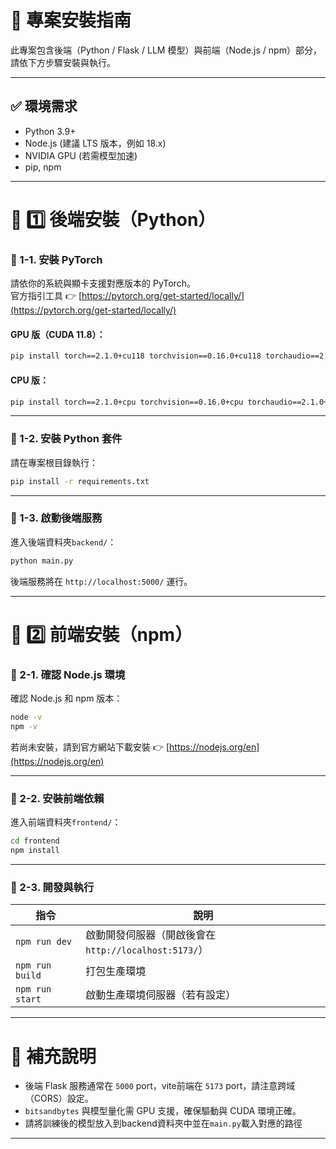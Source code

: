 # 🚀 專案安裝指南

此專案包含後端（Python / Flask / LLM 模型）與前端（Node.js / npm）部分，請依下方步驟安裝與執行。

---

## ✅ 環境需求
- Python 3.9+
- Node.js (建議 LTS 版本，例如 18.x)
- NVIDIA GPU (若需模型加速)
- pip, npm

---

# 🔹 1️⃣ 後端安裝（Python）

### 📌 1-1. 安裝 PyTorch

請依你的系統與顯卡支援對應版本的 PyTorch。  
官方指引工具 👉 [https://pytorch.org/get-started/locally/](https://pytorch.org/get-started/locally/)

#### GPU 版（CUDA 11.8）：
```bash
pip install torch==2.1.0+cu118 torchvision==0.16.0+cu118 torchaudio==2.1.0+cu118 -f https://download.pytorch.org/whl/torch_stable.html
```

#### CPU 版：
```bash
pip install torch==2.1.0+cpu torchvision==0.16.0+cpu torchaudio==2.1.0+cpu -f https://download.pytorch.org/whl/torch_stable.html
```

---

### 📌 1-2. 安裝 Python 套件

請在專案根目錄執行：

```bash
pip install -r requirements.txt
```

---

### 📌 1-3. 啟動後端服務
進入後端資料夾`backend/`：
```bash
python main.py
```
後端服務將在 `http://localhost:5000/` 運行。

---

# 🔹 2️⃣ 前端安裝（npm）

### 📌 2-1. 確認 Node.js 環境
確認 Node.js 和 npm 版本：
```bash
node -v
npm -v
```
若尚未安裝，請到官方網站下載安裝 👉 [https://nodejs.org/en](https://nodejs.org/en)

---

### 📌 2-2. 安裝前端依賴
進入前端資料夾`frontend/`：

```bash
cd frontend
npm install
```

---

### 📌 2-3. 開發與執行
| 指令 | 說明 |
|------|------|
| `npm run dev` | 啟動開發伺服器（開啟後會在 `http://localhost:5173/`） |
| `npm run build` | 打包生產環境 |
| `npm run start` | 啟動生產環境伺服器（若有設定） |

---

# 📝 補充說明
- 後端 Flask 服務通常在 `5000` port，vite前端在 `5173` port，請注意跨域（CORS）設定。
- `bitsandbytes` 與模型量化需 GPU 支援，確保驅動與 CUDA 環境正確。
- 請將訓練後的模型放入到backend資料夾中並在`main.py`載入對應的路徑
---

